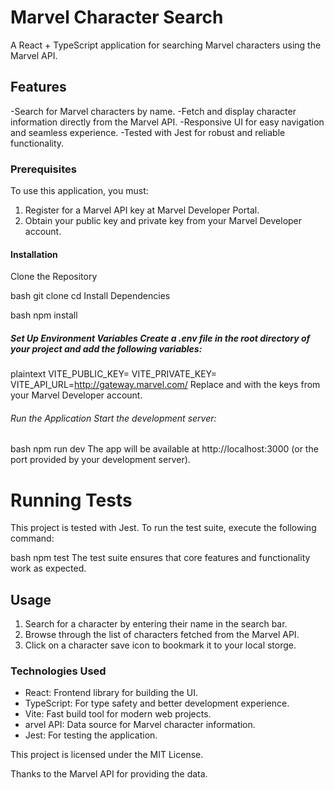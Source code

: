 
# Marvel Character Search
A React + TypeScript application for searching Marvel characters using the Marvel API.

## Features
-Search for Marvel characters by name.
-Fetch and display character information directly from the Marvel API.
-Responsive UI for easy navigation and seamless experience.
-Tested with Jest for robust and reliable functionality.

### Prerequisites
To use this application, you must:

1. Register for a Marvel API key at Marvel Developer Portal.
2. Obtain your public key and private key from your Marvel Developer account.

#### Installation
Clone the Repository

bash
  git clone <repository-url>
  cd <project-directory>
  Install Dependencies

bash
  npm install

##### Set Up Environment Variables Create a .env file in the root directory of your project and add the following variables:

plaintext
  VITE_PUBLIC_KEY=<your public key>
  VITE_PRIVATE_KEY=<your private key>
  VITE_API_URL=http://gateway.marvel.com/
Replace <your public key> and <your private key> with the keys from your Marvel Developer account.

###### Run the Application Start the development server:

bash
  npm run dev
The app will be available at http://localhost:3000 (or the port provided by your development server).

# Running Tests
This project is tested with Jest. To run the test suite, execute the following command:

bash
  npm test
The test suite ensures that core features and functionality work as expected.

## Usage
1. Search for a character by entering their name in the search bar.
2. Browse through the list of characters fetched from the Marvel API.
3. Click on a character save icon to bookmark it to your local storge.

### Technologies Used
- React: Frontend library for building the UI.
- TypeScript: For type safety and better development experience.
- Vite: Fast build tool for modern web projects.
- arvel API: Data source for Marvel character information.
- Jest: For testing the application.


This project is licensed under the MIT License.

Thanks to the Marvel API for providing the data.








